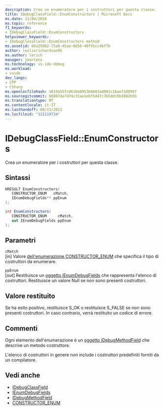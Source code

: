 ```yaml
---
description: Crea un enumeratore per i costruttori per questa classe.
title: IDebugClassField::EnumConstructors | Microsoft Docs
ms.date: 11/04/2016
ms.topic: reference
f1_keywords:
- IDebugClassField::EnumConstructors
helpviewer_keywords:
- IDebugClassField::EnumConstructors method
ms.assetid: 66a250b2-75a0-45aa-8d58-40f91cc4bf7b
author: leslierichardson95
ms.author: lerich
manager: jmartens
ms.technology: vs-ide-debug
ms.workload:
- vssdk
dev_langs:
- CPP
- CSharp
ms.openlocfilehash: a019a55fc9610e0953b6083ad901c16ae73d0907
ms.sourcegitcommit: 68897da7d74c31ae1ebf5d47c7b5ddc9b108265b
ms.translationtype: MT
ms.contentlocale: it-IT
ms.lasthandoff: 08/13/2021
ms.locfileid: "122119724"
---
```

# <a name="idebugclassfieldenumconstructors"></a>IDebugClassField::EnumConstructors
Crea un enumeratore per i costruttori per questa classe.

## <a name="syntax"></a>Sintassi

```cpp
HRESULT EnumConstructors( 
   CONSTRUCTOR_ENUM   cMatch,
   IEnumDebugFields** ppEnum
);
```

```csharp
int EnumConstructors(
   CONSTRUCTOR_ENUM     cMatch,
   out IEnumDebugFields ppEnum
);
```

## <a name="parameters"></a>Parametri
`cMatch`\
[in] Valore [dell'enumerazione CONSTRUCTOR_ENUM](../../../extensibility/debugger/reference/constructor-enum.md) che specifica il tipo di costruttori da enumerare.

`ppEnum`\
[out] Restituisce un [oggetto IEnumDebugFields](../../../extensibility/debugger/reference/ienumdebugfields.md) che rappresenta l'elenco di costruttori. Restituisce un valore Null se non sono presenti costruttori.

## <a name="return-value"></a>Valore restituito
 Se ha esito positivo, restituisce S_OK o restituisce S_FALSE se non sono presenti costruttori. In caso contrario, verrà restituito un codice di errore.

## <a name="remarks"></a>Commenti
 Ogni elemento dell'enumerazione è un [oggetto IDebugMethodField](../../../extensibility/debugger/reference/idebugmethodfield.md) che descrive un metodo costruttore.

 L'elenco di costruttori in genere non include i costruttori predefiniti forniti da un compilatore.

## <a name="see-also"></a>Vedi anche
- [IDebugClassField](../../../extensibility/debugger/reference/idebugclassfield.md)
- [IEnumDebugFields](../../../extensibility/debugger/reference/ienumdebugfields.md)
- [IDebugMethodField](../../../extensibility/debugger/reference/idebugmethodfield.md)
- [CONSTRUCTOR_ENUM](../../../extensibility/debugger/reference/constructor-enum.md)
